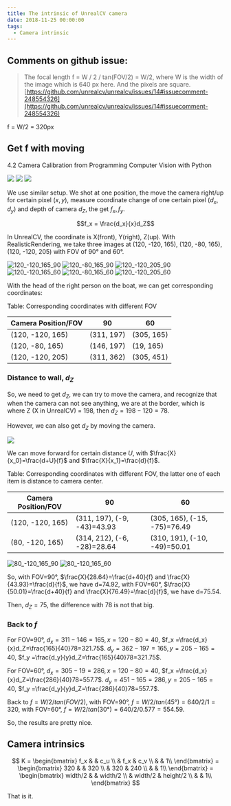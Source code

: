 ```yaml
---
title: The intrinsic of UnrealCV camera
date: 2018-11-25 00:00:00
tags:
  - Camera intrinsic
---
```


## Comments on github issue:

> The focal length f = W / 2 / tan(FOV/2) = W/2, where W is the width of the image which is 640 px here. And the pixels are square. [https://github.com/unrealcv/unrealcv/issues/14#issuecomment-248554326](https://github.com/unrealcv/unrealcv/issues/14#issuecomment-248554326)

f = W/2 = 320px

## Get f with moving

4.2 Camera Calibration from Programming Computer Vision with Python

![](pics/calibration_1.png)
![](pics/calibration_2.png)
![](pics/calibration_3.png)

We use similar setup. We shot at one position, the move the camera right/up for certain pixel ($x, y$), measure coordinate change of one certain pixel ($d_x, d_y$) and depth of camera $d_Z$, the get $f_x, f_y$.

$$f_x = \frac{d_x}{x}d_Z$$


In UnrealCV, the coordinate is X(front), Y(right), Z(up). With RealisticRendering, we take three images at (120, -120, 165), (120, -80, 165), (120, -120, 205) with FOV of $90°$ and $60°$. 

![120_-120_165_90](pics/120_-120_165_90.png)
![120_-80_165_90](pics/120_-80_165_90.png)
![120_-120_205_90](pics/120_-120_205_90.png)
![120_-120_165_60](pics/120_-120_165_60.png)
![120_-80_165_60](pics/120_-80_165_60.png)
![120_-120_205_60](pics/120_-120_205_60.png)

With the head of the right person on the boat, we can get corresponding coordinates:


Table: Corresponding coordinates with different FOV

| Camera Position/FOV | 90 | 60 |
| - | - | - |
| (120, -120, 165) | (311, 197) | (305, 165) |
| (120, -80, 165) | (146, 197) | (19, 165) |
| (120, -120, 205) | (311, 362) | (305, 451) |


### Distance to wall, $d_Z$

So, we need to get $d_Z$, we can try to move the camera, and recognize that when the camera can not see anything, we are at the border, which is where Z (X in UnrealCV) = 198, then $d_Z=198-120=78$.

However, we can also get $d_Z$ by moving the camera.

![](pics/moving_for_d.png)

We can move forward for certain distance $U$, with $\frac{X}{x_0}=\frac{d+U}{f}$ and $\frac{X}{x_1}=\frac{d}{f}$. 

Table: Corresponding coordinates with different FOV, the latter one of each item is distance to camera center.

| Camera Position/FOV | 90 | 60 |
| - | - | - |
| (120, -120, 165) | (311, 197), (-9, -43)=43.93 | (305, 165), (-15, -75)=76.49 |
| (80, -120, 165) | (314, 212), (-6, -28)=28.64 | (310, 191), (-10, -49)=50.01 |

![80_-120_165_90](pics/80_-120_165_90.png)
![80_-120_165_60](pics/80_-120_165_60.png)

So, with FOV=90°, $\frac{X}{28.64}=\frac{d+40}{f} and \frac{X}{43.93}=\frac{d}{f}$, we have d=74.92,
with FOV=60°, $\frac{X}{50.01}=\frac{d+40}{f} and \frac{X}{76.49}=\frac{d}{f}$, we have d=75.54.

Then, $d_Z=75$, the difference with $78$ is not that big.

### Back to $f$

For FOV=90°, $d_x=311-146=165, x=120-80=40$, $f_x =\frac{d_x}{x}d_Z=\frac{165}{40}78=321.75$. $d_y=362-197=165, y=205-165=40$, $f_y =\frac{d_y}{y}d_Z=\frac{165}{40}78=321.75$. 

For FOV=60°, $d_x=305-19=286, x=120-80=40$, $f_x =\frac{d_x}{x}d_Z=\frac{286}{40}78=557.7$. $d_y=451-165=286, y=205-165=40$, $f_y =\frac{d_y}{y}d_Z=\frac{286}{40}78=557.7$. 


Back to $f = W/2/tan(FOV/2)$, with FOV=90°, $f=W/2/tan(45°)=640/2/1=320$, with FOV=60°, $f=W/2/tan(30°)=640/2/0.577=554.59$.

So, the results are pretty nice.

## Camera intrinsics

$$
K 
= \begin{bmatrix}
  f_x &  & c_u \\
   & f_x & c_v \\
   &  & 1\\
  \end{bmatrix}
= \begin{bmatrix}
  320 &  & 320 \\
   & 320 & 240 \\
   &  & 1\\
  \end{bmatrix}
= \begin{bmatrix}
  width/2 &  & width/2 \\
   & width/2 & height/2 \\
   &  & 1\\
  \end{bmatrix}
$$

That is it.
